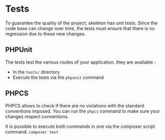 # Tests

To guarantee the quality of the project, skeleton has unit tests. Since the code base can change over time, the tests must ensure that there is no regression due to these new changes.

## PHPUnit
The tests test the various routes of your application.
they are available :
- In the `tests/` directory
- Execute the tests via the `phpunit` command

## PHPCS
PHPCS allows to check if there are no violations with the standard conventions imposed.
You can run the `phpcs` command to make sure your changes respect conventions.

It is possible to execute both commands in one via the composer script command: `composer test`
